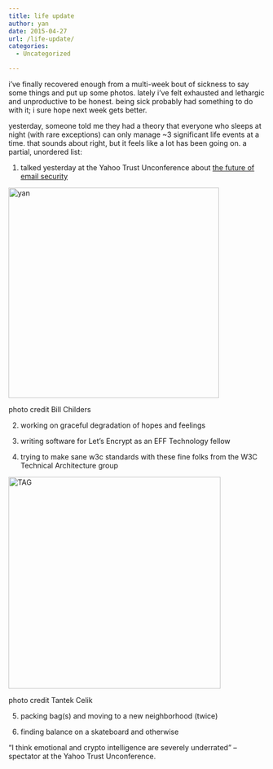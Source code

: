 ```yaml
---
title: life update
author: yan
date: 2015-04-27
url: /life-update/
categories:
  - Uncategorized

---
```

i&#8217;ve finally recovered enough from a multi-week bout of sickness to say some things and put up some photos. lately i&#8217;ve felt exhausted and lethargic and unproductive to be honest. being sick probably had something to do with it; i sure hope next week gets better.

yesterday, someone told me they had a theory that everyone who sleeps at night (with rare exceptions) can only manage ~3 significant life events at a time. that sounds about right, but it feels like a lot has been going on. a partial, unordered list:

1. talked yesterday at the Yahoo Trust Unconference about [the future of email security][1]

<div id="attachment_558" style="width: 423px" class="wp-caption alignnone">
  <a href="https://zyan.scripts.mit.edu/blog/wp-content/uploads/2015/04/yan_sec.jpg"><img class="wp-image-558" src="https://zyan.scripts.mit.edu/blog/wp-content/uploads/2015/04/yan_sec.jpg" alt="yan" width="413" height="413" srcset="https://zyan.scripts.mit.edu/blog/wp-content/uploads/2015/04/yan_sec.jpg 640w, https://zyan.scripts.mit.edu/blog/wp-content/uploads/2015/04/yan_sec-150x150.jpg 150w, https://zyan.scripts.mit.edu/blog/wp-content/uploads/2015/04/yan_sec-300x300.jpg 300w, https://zyan.scripts.mit.edu/blog/wp-content/uploads/2015/04/yan_sec-624x624.jpg 624w" sizes="(max-width: 413px) 100vw, 413px" /></a>
  
  <p class="wp-caption-text">
    photo credit Bill Childers
  </p>
</div>

2. working on graceful degradation of hopes and feelings

3. writing software for Let&#8217;s Encrypt as an EFF Technology fellow

4. trying to make sane w3c standards with these fine folks from the W3C Technical Architecture group

<div id="attachment_557" style="width: 426px" class="wp-caption alignnone">
  <a href="https://zyan.scripts.mit.edu/blog/wp-content/uploads/2015/04/TAG.jpg"><img class="wp-image-557" src="https://zyan.scripts.mit.edu/blog/wp-content/uploads/2015/04/TAG.jpg" alt="TAG" width="416" height="416" srcset="https://zyan.scripts.mit.edu/blog/wp-content/uploads/2015/04/TAG.jpg 640w, https://zyan.scripts.mit.edu/blog/wp-content/uploads/2015/04/TAG-150x150.jpg 150w, https://zyan.scripts.mit.edu/blog/wp-content/uploads/2015/04/TAG-300x300.jpg 300w, https://zyan.scripts.mit.edu/blog/wp-content/uploads/2015/04/TAG-624x624.jpg 624w" sizes="(max-width: 416px) 100vw, 416px" /></a>
  
  <p class="wp-caption-text">
    photo credit Tantek Celik
  </p>
</div>

5. packing bag(s) and moving to a new neighborhood (twice)

6. finding balance on a skateboard and otherwise

&#8220;I think emotional and crypto intelligence are severely underrated&#8221; &#8211; spectator at the Yahoo Trust Unconference.

 [1]: https://zyan.scripts.mit.edu/presentations/trust_unconference.html
